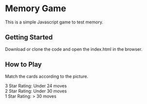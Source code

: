 # Memory Game
This is a simple Javascript game to test memory.

## Getting Started
Download or clone the code and open the index.html in the browser.

## How to Play
Match the cards according to the picture.

3 Star Rating: Under 24 moves<br/>
2 Star Rating: Under 30 moves<br/>
1 Star Rating: > 30 moves
